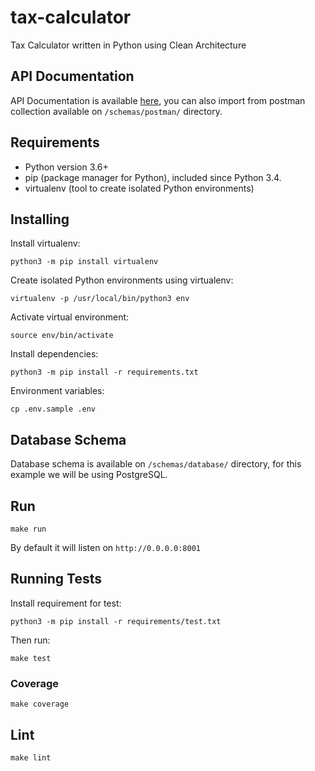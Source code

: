 # tax-calculator
Tax Calculator written in Python using Clean Architecture 

## API Documentation
API Documentation is available [here](https://documenter.getpostman.com/view/2188496/SVfMSpmw?version=latest), you  can also import from postman collection available on `/schemas/postman/` directory.

## Requirements
- Python version 3.6+
- pip (package manager for Python), included since Python 3.4.
- virtualenv (tool to create isolated Python environments)

## Installing
Install virtualenv:
```
python3 -m pip install virtualenv
```

Create isolated Python environments using virtualenv:
```
virtualenv -p /usr/local/bin/python3 env
```

Activate virtual environment:
```
source env/bin/activate
```

Install dependencies:
```
python3 -m pip install -r requirements.txt
```

Environment variables:
```
cp .env.sample .env
```

## Database Schema
Database schema is available on `/schemas/database/` directory, for this example we will be using PostgreSQL.

## Run
```
make run
```
By default it will listen on `http://0.0.0.0:8001`

## Running Tests
Install requirement for test:
```
python3 -m pip install -r requirements/test.txt
```

Then run:
```
make test
```

### Coverage
```
make coverage
```

## Lint
```
make lint
```
